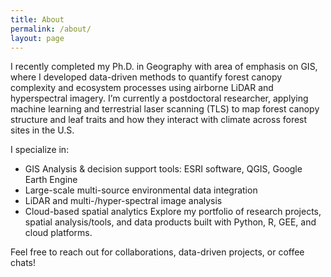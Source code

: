 ```yaml
---
title: About
permalink: /about/
layout: page
---
```


I recently completed my Ph.D. in Geography with area of emphasis on GIS, where I developed data-driven methods to quantify forest canopy complexity and ecosystem processes using airborne LiDAR and hyperspectral imagery. I’m currently a postdoctoral researcher, applying machine learning and terrestrial laser scanning (TLS) to map forest canopy structure and leaf traits and how they interact with climate across forest sites in the U.S. 

I specialize in: 
- GIS Analysis & decision support tools: ESRI software, QGIS, Google Earth Engine
- Large-scale multi-source environmental data integration 
- LiDAR and multi-/hyper-spectral image analysis 
- Cloud-based spatial analytics Explore my portfolio of research projects, spatial analysis/tools, and data products built with Python, R, GEE, and cloud platforms. 

Feel free to reach out for collaborations, data-driven projects, or coffee chats!

